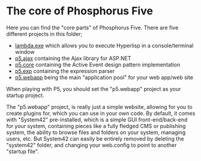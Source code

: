 The core of Phosphorus Five
===============

Here you can find the "core parts" of Phosphorus Five. There are five different projects in this folder;

* [lambda.exe](/lambda.exe/) which allows you to execute Hyperlisp in a console/terminal window
* [p5.ajax](/p5.ajax/) containing the Ajax library for ASP.NET
* [p5.core](/p5.core/) containing the Active Event design pattern implementation
* [p5.exp](/p5.exp/) containing the expression parser
* [p5.webapp](/p5.webapp/) being the main "application pool" for your web app/web site

When playing with P5, you should set the "p5.webapp" project as your startup project. 

The "p5.webapp" project, is really just a simple website, allowing for you to create plugins for, which you can use in your own
code. By default, it comes with "System42" pre-installed, which is a simple GUI front-end/back-end for your system, containing
pieces like a fully fledged CMS or publishing system, the ability to browse files and folders on your system, managing users, etc.
But System42 can easily be entirely removed by deleting the "system42" folder, and changing your web.config to point to another 
"startup file".


